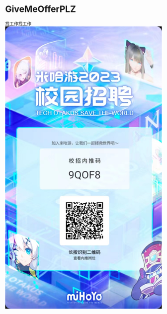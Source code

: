 # GiveMeOfferPLZ
找工作找工作
![README2022-07-04-19-12-48](https://raw.githubusercontent.com/ZZh2333/picgoResource/main/img/README2022-07-04-19-12-48.jpg)